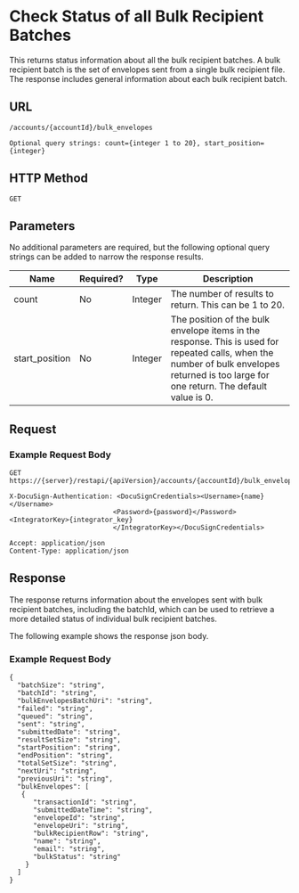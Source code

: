 # Check Status of all Bulk Recipient Batches

This returns status information about all the bulk recipient batches.
A bulk recipient batch is the set of envelopes sent from a single bulk recipient file.
The response includes general information about each bulk recipient batch.

## URL

    /accounts/{accountId}/bulk_envelopes
    
    Optional query strings: count={integer 1 to 20}, start_position={integer}

## HTTP Method

    GET

## Parameters

No additional parameters are required, but the following optional query strings can be added to narrow the response results.

|Name|Required?|Type|Description|
|----|---------|----|-----------|
|count|No|Integer|The number of results to return. This can be 1 to 20.|
|start_position|No|Integer|The position of the bulk envelope items in the response. This is used for repeated calls, when the number of bulk envelopes returned is too large for one return. The default value is 0.|

## Request

### Example Request Body

    GET https://{server}/restapi/{apiVersion}/accounts/{accountId}/bulk_envelopes
    
    X-DocuSign-Authentication: <DocuSignCredentials><Username>{name}</Username>
                              <Password>{password}</Password><IntegratorKey>{integrator_key}
                              </IntegratorKey></DocuSignCredentials>
   
    Accept: application/json
    Content-Type: application/json

## Response

The response returns information about the envelopes sent with bulk recipient batches,
including the batchId, which can be used to retrieve a more detailed status of individual bulk recipient batches.

The following example shows the response json body.

### Example Request Body

    {
      "batchSize": "string",
      "batchId": "string",
      "bulkEnvelopesBatchUri": "string",
      "failed": "string",
      "queued": "string",
      "sent": "string",
      "submittedDate": "string",
      "resultSetSize": "string",
      "startPosition": "string",
      "endPosition": "string",
      "totalSetSize": "string",
      "nextUri": "string",
      "previousUri": "string",
      "bulkEnvelopes": [
       {
          "transactionId": "string",
          "submittedDateTime": "string",
          "envelopeId": "string",
          "envelopeUri": "string",
          "bulkRecipientRow": "string",
          "name": "string",
          "email": "string",
          "bulkStatus": "string"
        }
      ]
    }
